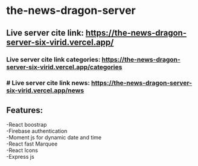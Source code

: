 # the-news-dragon-server
## Live server cite link: https://the-news-dragon-server-six-virid.vercel.app/
### Live server cite link categories: https://the-news-dragon-server-six-virid.vercel.app/categories
### # Live server cite link news: https://the-news-dragon-server-six-virid.vercel.app/news
## Features:

-React boostrap </br>
-Firebase authentication <br/>
-Moment js for dynamic date and time <br/>
-React fast Marquee <br/>
-React Icons <br/>
-Express js <br/>

